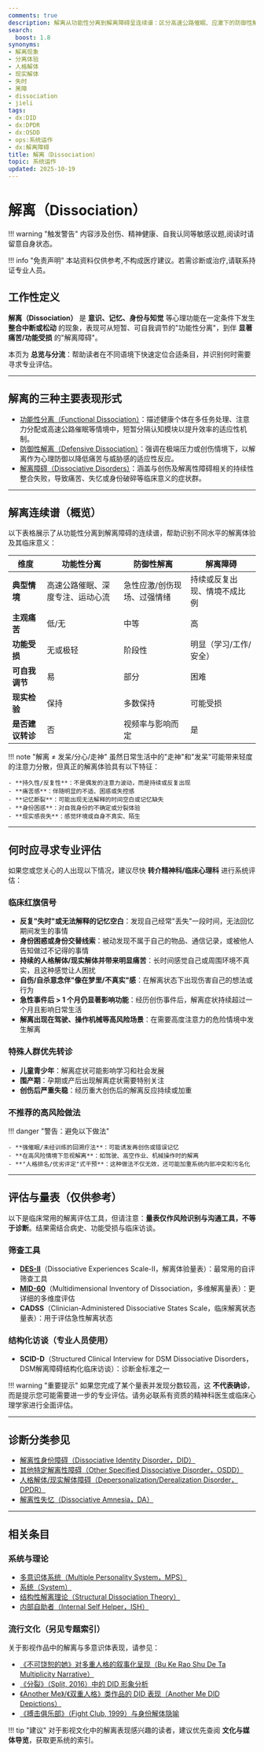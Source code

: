 ```yaml
---
comments: true
description: 解离从功能性分离到解离障碍呈连续谱：区分高速公路催眠、应激下的防御性解离与造成痛苦/功能受损的障碍级表现，识别红旗并了解何时转诊。
search:
  boost: 1.8
synonyms:
- 解离现象
- 分离体验
- 人格解体
- 现实解体
- 失时
- 黑障
- dissociation
- jieli
tags:
- dx:DID
- dx:DPDR
- dx:OSDD
- ops:系统运作
- dx:解离障碍
title: 解离（Dissociation）
topic: 系统运作
updated: 2025-10-19
---
```


# 解离（Dissociation）

!!! warning "触发警告"
    内容涉及创伤、精神健康、自我认同等敏感议题,阅读时请留意自身状态。

!!! info "免责声明"
    本站资料仅供参考,不构成医疗建议。若需诊断或治疗,请联系持证专业人员。

## 工作性定义

**解离（Dissociation）** 是 **意识、记忆、身份与知觉** 等心理功能在一定条件下发生 **整合中断或松动** 的现象，表现可从短暂、可自我调节的"功能性分离"，到伴 **显著痛苦/功能受损** 的"解离障碍"。

本页为 **总览与分流**：帮助读者在不同语境下快速定位合适条目，并识别何时需要寻求专业评估。

---

## 解离的三种主要表现形式

- [功能性分离（Functional Dissociation）](Functional-Dissociation.md)：描述健康个体在多任务处理、注意力分配或高速公路催眠等情境中，短暂分隔认知模块以提升效率的适应性机制。
- [防御性解离（Defensive Dissociation）](Defensive-Dissociation.md)：强调在极端压力或创伤情境下，以解离作为心理防御以降低痛苦与威胁感的适应性反应。
- [解离障碍（Dissociative Disorders）](Dissociative-Disorders.md)：涵盖与创伤及解离性障碍相关的持续性整合失败，导致痛苦、失忆或身份破碎等临床意义的症状群。

---

## 解离连续谱（概览）

以下表格展示了从功能性分离到解离障碍的连续谱，帮助识别不同水平的解离体验及其临床意义：

| 维度 | 功能性分离 | 防御性解离 | 解离障碍 |
|---|---|---|---|
| **典型情境** | 高速公路催眠、深度专注、运动心流 | 急性应激/创伤现场、过强情绪 | 持续或反复出现、情境不成比例 |
| **主观痛苦** | 低/无 | 中等 | 高 |
| **功能受损** | 无或极轻 | 阶段性 | 明显（学习/工作/安全） |
| **可自我调节** | 易 | 部分 | 困难 |
| **现实检验** | 保持 | 多数保持 | 可能受损 |
| **是否建议转诊** | 否 | 视频率与影响而定 | 是 |

!!! note "解离 ≠ 发呆/分心/走神"
    虽然日常生活中的"走神"和"发呆"可能带来轻度的注意力分散，但真正的解离体验具有以下特征：

    - **持久性/反复性**：不是偶发的注意力波动，而是持续或反复出现
    - **痛苦感**：伴随明显的不适、困惑或失控感
    - **记忆断裂**：可能出现无法解释的时间空白或记忆缺失
    - **身份困惑**：对自我身份的不确定或分裂体验
    - **现实感丧失**：感觉环境或自身不真实、陌生

---

## 何时应寻求专业评估

如果您或您关心的人出现以下情况，建议尽快 **转介精神科/临床心理科** 进行系统评估：

### 临床红旗信号

- **反复"失时"或无法解释的记忆空白**：发现自己经常"丢失"一段时间，无法回忆期间发生的事情
- **身份困惑或身份交替线索**：被动发现不属于自己的物品、通信记录，或被他人告知做过不记得的事情
- **持续的人格解体/现实解体并带来明显痛苦**：长时间感觉自己或周围环境不真实，且这种感觉让人困扰
- **自伤/自杀意念伴"像在梦里/不真实"感**：在解离状态下出现伤害自己的想法或行为
- **急性事件后 > 1 个月仍显著影响功能**：经历创伤事件后，解离症状持续超过一个月且影响日常生活
- **解离出现在驾驶、操作机械等高风险场景**：在需要高度注意力的危险情境中发生解离

### 特殊人群优先转诊

- **儿童青少年**：解离症状可能影响学习和社会发展
- **围产期**：孕期或产后出现解离症状需要特别关注
- **创伤后严重失稳**：经历重大创伤后的解离反应持续或加重

### 不推荐的高风险做法

!!! danger "警告：避免以下做法"

    - **强催眠/未经训练的回溯疗法**：可能诱发再创伤或错误记忆
    - **在高风险情境下忽视解离**：如驾驶、高空作业、机械操作时的解离
    - **"人格排名/优劣评定"式干预**：这种做法不仅无效，还可能加重系统内部冲突和污名化

---

## 评估与量表（仅供参考）

以下是临床常用的解离评估工具，但请注意：**量表仅作风险识别与沟通工具，不等于诊断**。结果需结合病史、功能受损与临床访谈。

### 筛查工具

- [**DES-II**](Dissociative-Experiences-Scale-DES-II.md)（Dissociative Experiences Scale-II，解离体验量表）：最常用的自评筛查工具
- [**MID-60**](Multidimensional-Inventory-of-Dissociation-MID-60.md)（Multidimensional Inventory of Dissociation，多维解离量表）：更详细的多维度评估
- **CADSS**（Clinician-Administered Dissociative States Scale，临床解离状态量表）：用于评估急性解离状态

### 结构化访谈（专业人员使用）

- **SCID-D**（Structured Clinical Interview for DSM Dissociative Disorders，DSM解离障碍结构化临床访谈）：诊断金标准之一

!!! warning "重要提示"
    如果您完成了某个量表并发现分数较高，这 **不代表确诊**，而是提示您可能需要进一步的专业评估。请务必联系有资质的精神科医生或临床心理学家进行全面评估。

---

## 诊断分类参见

- [解离性身份障碍（Dissociative Identity Disorder，DID）](DID.md)
- [其他特定解离性障碍（Other Specified Dissociative Disorder，OSDD）](OSDD.md)
- [人格解体/现实解体障碍（Depersonalization/Derealization Disorder，DPDR）](Depersonalization-Derealization-Disorder-DPDR.md)
- [解离性失忆（Dissociative Amnesia，DA）](Dissociative-Amnesia-DA.md)

---

## 相关条目

### 系统与理论

- [多意识体系统（Multiple Personality System，MPS）](Multiple_Personality_System.md)
- [系统（System）](System.md)
- [结构性解离理论（Structural Dissociation Theory）](Structural-Dissociation-Theory.md)
- [内部自助者（Internal Self Helper，ISH）](Internal-Self-Helper-ISH.md)

### 流行文化（另见专题索引）

关于影视作品中的解离与多意识体表现，请参见：

- [《不可饶恕的她》对多重人格的叙事化呈现（Bu Ke Rao Shu De Ta Multiplicity Narrative）](Bu-Ke-Raoshu-De-Ta-Multiplicity-Narrative.md)
- [《分裂》（Split, 2016）中的 DID 形象分析](Split-2016-DID-Representation.md)
- [《Another Me》/《双重人格》类作品的 DID 表现（Another Me DID Depictions）](Another-Me-DID-Depictions.md)
- [《搏击俱乐部》（Fight Club, 1999）与身份解体隐喻](Fight-Club-1999-Identity-Metaphor.md)

!!! tip "建议"
    对于影视文化中的解离表现感兴趣的读者，建议优先查阅 **文化与媒体导览**，获取更系统的索引。